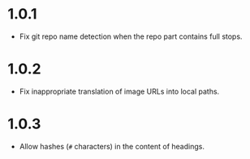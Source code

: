 # 1.0.1

-   Fix git repo name detection when the repo part contains full stops.


# 1.0.2

-   Fix inappropriate translation of image URLs into local paths.


# 1.0.3

- Allow hashes (`#` characters) in the content of headings.
